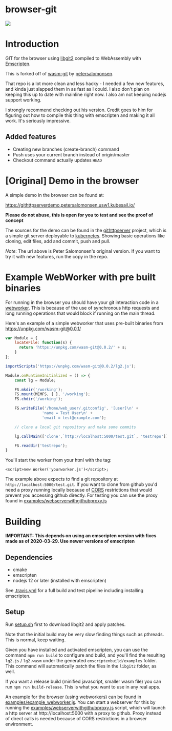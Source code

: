 browser-git
===========

![](https://travis-ci.com/cppchriscpp/browser-git.svg?branch=master)

# Introduction

GIT for the browser using [libgit2](https://libgit2.org/) compiled to WebAssembly with [Emscripten](https://emscripten.org).

This is forked off of [wasm-git](https://github.com/petersalomonsen/wasm-git) by [petersalomonsen](https://github.com/petersalomonsen/wasm-git/commits?author=petersalomonsen).

That repo is a lot more clean and less hacky - I needed a few new features, and kinda just slapped them in as fast as I could. I also don't plan on keeping this up to date
with mainline right now. I also am not keeping nodejs support working.

I strongly recommend checking out his version. Credit goes to him for figuring out how to compile this thing with emscripten and making it all work. It's seriously impressive.

## Added features
- Creating new branches (create-branch) command
- Push uses your current branch instead of origin/master
- Checkout command actually updates `HEAD`

# [Original] Demo in the browser

A simple demo in the browser can be found at:

https://githttpserverdemo.petersalomonsen.usw1.kubesail.io/

**Please do not abuse, this is open for you to test and see the proof of concept**

The sources for the demo can be found in the [githttpserver](https://github.com/petersalomonsen/githttpserver) project, which is a simple git server deployable to [kubernetes](https://github.com/kubernetes/kubernetes). Showing basic operations like cloning, edit files, add and commit, push and pull.

_Note_: The url above is Peter Salomonsen's original version. If you want to try it with new features, run the copy in the repo.

# Example WebWorker with pre built binaries

For running in the browser you should have your git interaction code in a [webworker](https://developer.mozilla.org/en-US/docs/Web/API/Web_Workers_API/Using_web_workers). This is because of the use of synchronous http requests and long running operations that would block if running on the main thread.

Here's an example of a simple webworker that uses pre-built binaries from https://unpkg.com/wasm-git@0.0.1/

```js
var Module = {
    locateFile: function(s) {
      return 'https://unpkg.com/wasm-git@0.0.2/' + s;
    }
};

importScripts('https://unpkg.com/wasm-git@0.0.2/lg2.js');

Module.onRuntimeInitialized = () => {
    const lg = Module;

    FS.mkdir('/working');
    FS.mount(MEMFS, { }, '/working');
    FS.chdir('/working');    

    FS.writeFile('/home/web_user/.gitconfig', '[user]\n' +
                'name = Test User\n' +
                'email = test@example.com');

    // clone a local git repository and make some commits

    lg.callMain(['clone',`http://localhost:5000/test.git`, 'testrepo']);

    FS.readdir('testrepo');
}
```

You'll start the worker from your html with the tag:

`<script>new Worker('yourworker.js')</script>;`

The example above expects to find a git repository at `http://localhost:5000/test.git`. If you want to clone from github you'd need a proxy running locally because of [CORS](https://developer.mozilla.org/en-US/docs/Web/HTTP/CORS) restrictions that would prevent you
accessing github directly. For testing you can use the proxy found in [examples/webserverwithgithubproxy.js](examples/webserverwithgithubproxy.js)

# Building

**IMPORTANT: This depends on using an emscripten version with fixes made as of 2020-03-29. Use newer versions of emscripten**

## Dependencies
- cmake
- emscripten 
- nodejs 12 or later (installed with emscripten)

See [.travis.yml](.travis.yml) for a full build and test pipeline including installing emscripten.

## Setup

Run [setup.sh](setup.sh) first to download libgit2 and apply patches.

Note that the initial build may be very slow finding things such as pthreads. This is normal, keep waiting.

Given you have installed and activated emscripten, you can use the command `npm run build` to configure and build, and you'll find the 
resulting `lg2.js` / `lg2.wasm` under the generated `emscriptenbuild/examples` folder. This command will automatically patch the files
in the `libgit2` folder, as well.

If you want a release build (minified javascript, smaller wasm file) you can run `npm run build-release`. This is what you want to use
in any real apps.

An example for the browser (using webworkers) can be found in [examples/example_webworker.js](examples/example_webworker.js). You can start a webserver for this by running the [examples/webserverwithgithubproxy.js](examples/webserverwithgithubproxy.js) script, which will launch a http server at http://localhost:5000 with a proxy to github. Proxy instead of direct calls is needed because of CORS restrictions in a browser environment.
